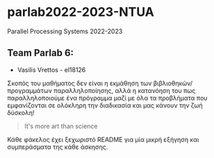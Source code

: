 # parlab2022-2023-NTUA
Parallel Processing Systems 2022-2023

## Team Parlab 6:
- Vasilis Vrettos - el18126

Σκοπός του μαθήματος δεν είναι η εκμάθηση των βιβλιοθηκών/προγραμμάτων παραλληλοποίησης, αλλά η κατανόηση του πως παραλληλοποιούμε ένα πρόγραμμα μαζί με όλα τα προβλήματα που εμφανίζονται σε ολόκληρη την διαδικασία και μας κάνουν την ζωή δύσκολη!
>It's more art than science

Κάθε φάκελος έχει ξεχωριστό README για μία μικρή εξήγηση και συμπεράσματα της κάθε άσκησης.


